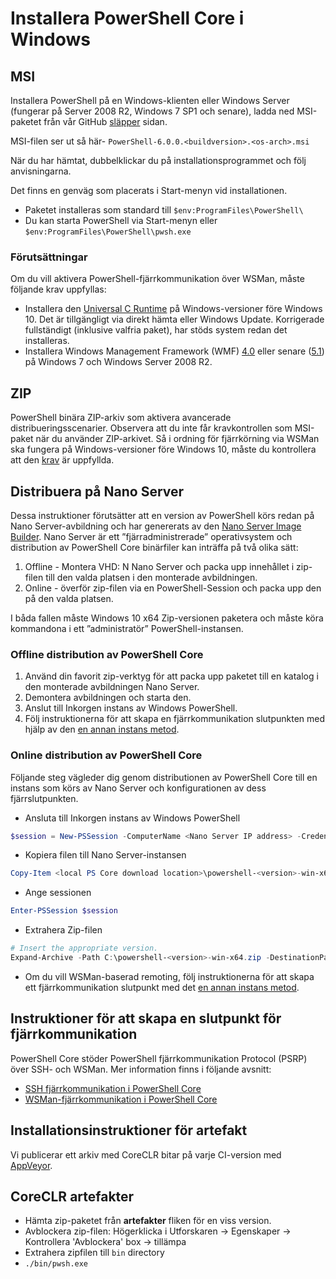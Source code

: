 # <a name="installing-powershell-core-on-windows"></a>Installera PowerShell Core i Windows

## <a name="msi"></a>MSI

Installera PowerShell på en Windows-klienten eller Windows Server (fungerar på Server 2008 R2, Windows 7 SP1 och senare), ladda ned MSI-paketet från vår GitHub [släpper][] sidan.

MSI-filen ser ut så här- `PowerShell-6.0.0.<buildversion>.<os-arch>.msi`
<!-- TODO: should be updated to point to the Download Center as well -->

När du har hämtat, dubbelklickar du på installationsprogrammet och följ anvisningarna.

Det finns en genväg som placerats i Start-menyn vid installationen.

* Paketet installeras som standard till `$env:ProgramFiles\PowerShell\`
* Du kan starta PowerShell via Start-menyn eller `$env:ProgramFiles\PowerShell\pwsh.exe`

### <a name="prerequisites"></a>Förutsättningar

Om du vill aktivera PowerShell-fjärrkommunikation över WSMan, måste följande krav uppfyllas:

* Installera den [Universal C Runtime](https://www.microsoft.com/download/details.aspx?id=50410) på Windows-versioner före Windows 10.
  Det är tillgängligt via direkt hämta eller Windows Update.
  Korrigerade fullständigt (inklusive valfria paket), har stöds system redan det installeras.
* Installera Windows Management Framework (WMF) [4.0](https://www.microsoft.com/download/details.aspx?id=40855) eller senare ([5.1](https://www.microsoft.com/download/details.aspx?id=54616)) på Windows 7 och Windows Server 2008 R2.

## <a name="zip"></a>ZIP

PowerShell binära ZIP-arkiv som aktivera avancerade distribueringsscenarier.
Observera att du inte får kravkontrollen som MSI-paket när du använder ZIP-arkivet.
Så i ordning för fjärrkörning via WSMan ska fungera på Windows-versioner före Windows 10, måste du kontrollera att den [krav](#prerequisites) är uppfyllda.

## <a name="deploying-on-nano-server"></a>Distribuera på Nano Server

Dessa instruktioner förutsätter att en version av PowerShell körs redan på Nano Server-avbildning och har genererats av den [Nano Server Image Builder](https://technet.microsoft.com/windows-server-docs/get-started/deploy-nano-server).
Nano Server är ett ”fjärradministrerade” operativsystem och distribution av PowerShell Core binärfiler kan inträffa på två olika sätt:

1. Offline - Montera VHD: N Nano Server och packa upp innehållet i zip-filen till den valda platsen i den monterade avbildningen.
1. Online - överför zip-filen via en PowerShell-Session och packa upp den på den valda platsen.

I båda fallen måste Windows 10 x64 Zip-versionen paketera och måste köra kommandona i ett ”administratör” PowerShell-instansen.

### <a name="offline-deployment-of-powershell-core"></a>Offline distribution av PowerShell Core

1. Använd din favorit zip-verktyg för att packa upp paketet till en katalog i den monterade avbildningen Nano Server.
1. Demontera avbildningen och starta den.
1. Anslut till Inkorgen instans av Windows PowerShell.
1. Följ instruktionerna för att skapa en fjärrkommunikation slutpunkten med hjälp av den [en annan instans metod](#executed-by-another-instance-of-powershell-on-behalf-of-the-instance-that-it-will-register).

### <a name="online-deployment-of-powershell-core"></a>Online distribution av PowerShell Core

Följande steg vägleder dig genom distributionen av PowerShell Core till en instans som körs av Nano Server och konfigurationen av dess fjärrslutpunkten.

* Ansluta till Inkorgen instans av Windows PowerShell

```powershell
$session = New-PSSession -ComputerName <Nano Server IP address> -Credential <An Administrator account on the system>
```

* Kopiera filen till Nano Server-instansen

```powershell
Copy-Item <local PS Core download location>\powershell-<version>-win-x64.zip c:\ -ToSession $session
```

* Ange sessionen

```powershell
Enter-PSSession $session
```

* Extrahera Zip-filen

```powershell
# Insert the appropriate version.
Expand-Archive -Path C:\powershell-<version>-win-x64.zip -DestinationPath "C:\PowerShellCore_<version>"
```

* Om du vill WSMan-baserad remoting, följ instruktionerna för att skapa ett fjärrkommunikation slutpunkt med det [en annan instans metod](../core-powershell/WSMan-Remoting-in-PowerShell-Core.md#executed-by-another-instance-of-powershell-on-behalf-of-the-instance-that-it-will-register).

## <a name="instructions-to-create-a-remoting-endpoint"></a>Instruktioner för att skapa en slutpunkt för fjärrkommunikation

PowerShell Core stöder PowerShell fjärrkommunikation Protocol (PSRP) över SSH- och WSMan. Mer information finns i följande avsnitt:

* [SSH fjärrkommunikation i PowerShell Core][ssh-remoting]
* [WSMan-fjärrkommunikation i PowerShell Core][wsman-remoting]

## <a name="artifact-installation-instructions"></a>Installationsinstruktioner för artefakt

Vi publicerar ett arkiv med CoreCLR bitar på varje CI-version med [AppVeyor][].

## <a name="coreclr-artifacts"></a>CoreCLR artefakter

* Hämta zip-paketet från **artefakter** fliken för en viss version.
* Avblockera zip-filen: Högerklicka i Utforskaren -> Egenskaper -> Kontrollera 'Avblockera' box -> tillämpa
* Extrahera zipfilen till `bin` directory
* `./bin/pwsh.exe`

<!-- [download-center]: TODO -->
[släpper]: https://github.com/PowerShell/PowerShell/releases
[signing]: ../../tools/Sign-Package.ps1
[ssh-remoting]: ../core-powershell/SSH-Remoting-in-PowerShell-Core.md
[wsman-remoting]: ../core-powershell/WSMan-Remoting-in-PowerShell-Core.md
[AppVeyor]: https://ci.appveyor.com/project/PowerShell/powershell